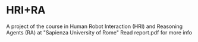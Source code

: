 # HRI+RA
A project of the course in Human Robot Interaction (HRI) and Reasoning Agents (RA) at "Sapienza University of Rome"
Read report.pdf for more info
